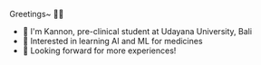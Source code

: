 Greetings~ 🙋‍♂️

- 👋 I'm Kannon, pre-clinical student at Udayana University, Bali
- 🌱 Interested in learning AI and ML for medicines
- 👀 Looking forward for more experiences!
